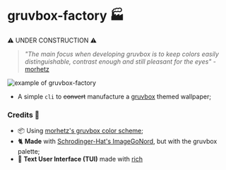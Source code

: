 # gruvbox-factory 🏭

⚠️ UNDER CONSTRUCTION ⚠️

> _"The main focus when developing gruvbox is to keep colors easily distinguishable, contrast enough and still pleasant for the eyes"_ - [morhetz](https://github.com/morhetz)

![example of gruvbox-factory](https://raw.githubusercontent.com/paulopacitti/gruvbox-factory/master/example.png)

- A simple `cli` to ~~convert~~ manufacture a [gruvbox](https://github.com/morhetz/gruvbox) themed wallpaper;
### Credits 🎥
- 📦 Using [morhetz's gruvbox color scheme](https://github.com/morhetz);
- 🐈 **Made** with [Schrodinger-Hat's ImageGoNord](https://github.com/Schrodinger-Hat), but with the gruvbox palette;
- 💄 **Text User Interface (TUI)** made with [rich](https://github.com/willmcgugan/rich)